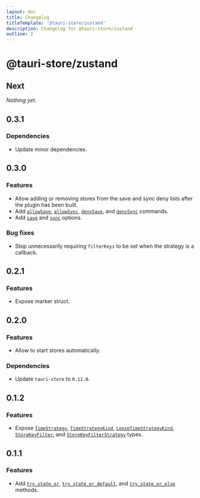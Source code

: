 ```yaml
---
layout: doc
title: Changelog
titleTemplate: '@tauri-store/zustand'
description: Changelog for @tauri-store/zustand
outline: 2
---
```


# @tauri-store/zustand

## Next

_Nothing yet._

## 0.3.1

### Dependencies

- Update minor dependencies.

## 0.3.0

### Features

- Allow adding or removing stores from the save and sync deny lists after the plugin has been built.
- Add [`allowSave`](https://tb.dev.br/tauri-store/js-docs/plugin-zustand/variables/allowSave.html), [`allowSync`](https://tb.dev.br/tauri-store/js-docs/plugin-zustand/variables/allowSync.html), [`denySave`](https://tb.dev.br/tauri-store/js-docs/plugin-zustand/variables/denySave.html), and [`denySync`](https://tb.dev.br/tauri-store/js-docs/plugin-zustand/variables/denySync.html) commands.
- Add [`save`](https://tb.dev.br/tauri-store/js-docs/plugin-vue/interfaces/StoreFrontendOptions.html#save) and [`sync`](https://tb.dev.br/tauri-store/js-docs/plugin-vue/interfaces/StoreFrontendOptions.html#sync) options.

### Bug fixes

- Stop unnecessarily requiring `filterKeys` to be set when the strategy is a callback.

## 0.2.1

### Features

- Expose marker struct.

## 0.2.0

### Features

- Allow to start stores automatically.

### Dependencies

- Update `tauri-store` to `0.11.0`.

## 0.1.2

### Features

- Expose [`TimeStrategy`](https://tb.dev.br/tauri-store/js-docs/shared/classes/TimeStrategy.html), [`TimeStrategyKind`](https://tb.dev.br/tauri-store/js-docs/shared/types/TimeStrategyKind.html), [`LooseTimeStrategyKind`](https://tb.dev.br/tauri-store/js-docs/shared/types/LooseTimeStrategyKind.html), [`StoreKeyFilter`](https://tb.dev.br/tauri-store/js-docs/shared/types/StoreKeyFilter.html), and [`StoreKeyFilterStrategy`](https://tb.dev.br/tauri-store/js-docs/shared/types/StoreKeyFilterStrategy.html) types.

## 0.1.1

### Features

- Add [`try_state_or`](https://docs.rs/tauri-plugin-zustand/0.1.1/tauri_plugin_zustand/struct.Store.html#method.try_state_or), [`try_state_or_default`](https://docs.rs/tauri-plugin-zustand/0.1.1/tauri_plugin_zustand/struct.Store.html#method.try_state_or_default), and [`try_state_or_else`](https://docs.rs/tauri-plugin-zustand/0.1.1/tauri_plugin_zustand/struct.Store.html#method.try_state_or_else) methods.
